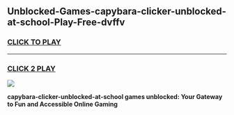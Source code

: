 
## Unblocked-Games-capybara-clicker-unblocked-at-school-Play-Free-dvffv
<h3>
<a href="https://premium76.site?title=capybara-clicker-unblocked-at-school&ref=23A">CLICK TO PLAY</a></h3>
<hr>

<h3>
<a href="https://premium76.site?title=capybara-clicker-unblocked-at-school&ref=23A">CLICK 2 PLAY</a>
  
</h3>

<a href="https://premium76.site?title=capybara-clicker-unblocked-at-school&ref=23A"><img src="https://clearcache.store/games.png"></a>


**capybara-clicker-unblocked-at-school games unblocked: Your Gateway to Fun and Accessible Online Gaming**
